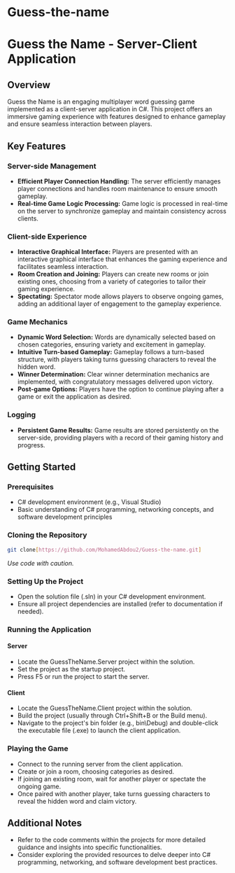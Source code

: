 # Guess-the-name
# Guess the Name - Server-Client Application

## Overview

Guess the Name is an engaging multiplayer word guessing game implemented as a client-server application in C#. This project offers an immersive gaming experience with features designed to enhance gameplay and ensure seamless interaction between players.

## Key Features

### Server-side Management
- **Efficient Player Connection Handling:** The server efficiently manages player connections and handles room maintenance to ensure smooth gameplay.
- **Real-time Game Logic Processing:** Game logic is processed in real-time on the server to synchronize gameplay and maintain consistency across clients.

### Client-side Experience
- **Interactive Graphical Interface:** Players are presented with an interactive graphical interface that enhances the gaming experience and facilitates seamless interaction.
- **Room Creation and Joining:** Players can create new rooms or join existing ones, choosing from a variety of categories to tailor their gaming experience.
- **Spectating:** Spectator mode allows players to observe ongoing games, adding an additional layer of engagement to the gameplay experience.

### Game Mechanics
- **Dynamic Word Selection:** Words are dynamically selected based on chosen categories, ensuring variety and excitement in gameplay.
- **Intuitive Turn-based Gameplay:** Gameplay follows a turn-based structure, with players taking turns guessing characters to reveal the hidden word.
- **Winner Determination:** Clear winner determination mechanics are implemented, with congratulatory messages delivered upon victory.
- **Post-game Options:** Players have the option to continue playing after a game or exit the application as desired.

### Logging
- **Persistent Game Results:** Game results are stored persistently on the server-side, providing players with a record of their gaming history and progress.

## Getting Started

### Prerequisites
- C# development environment (e.g., Visual Studio)
- Basic understanding of C# programming, networking concepts, and software development principles

### Cloning the Repository
```bash
git clone[https://github.com/MohamedAbdou2/Guess-the-name.git]
```
*Use code with caution.*

### Setting Up the Project
- Open the solution file (.sln) in your C# development environment.
- Ensure all project dependencies are installed (refer to documentation if needed).

### Running the Application

#### Server
- Locate the GuessTheName.Server project within the solution.
- Set the project as the startup project.
- Press F5 or run the project to start the server.

#### Client
- Locate the GuessTheName.Client project within the solution.
- Build the project (usually through Ctrl+Shift+B or the Build menu).
- Navigate to the project's bin folder (e.g., bin\Debug) and double-click the executable file (.exe) to launch the client application.

### Playing the Game
- Connect to the running server from the client application.
- Create or join a room, choosing categories as desired.
- If joining an existing room, wait for another player or spectate the ongoing game.
- Once paired with another player, take turns guessing characters to reveal the hidden word and claim victory.

## Additional Notes

- Refer to the code comments within the projects for more detailed guidance and insights into specific functionalities.
- Consider exploring the provided resources to delve deeper into C# programming, networking, and software development best practices.
